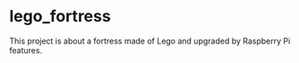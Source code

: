 # lego_fortress
This project is about a fortress made of Lego and upgraded by Raspberry Pi features.
